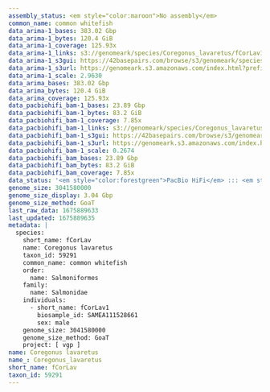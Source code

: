 ```yaml
---
assembly_status: <em style="color:maroon">No assembly</em>
common_name: common whitefish
data_arima-1_bases: 383.02 Gbp
data_arima-1_bytes: 120.4 GiB
data_arima-1_coverage: 125.93x
data_arima-1_links: s3://genomeark/species/Coregonus_lavaretus/fCorLav1/genomic_data/arima/<br>
data_arima-1_s3gui: https://42basepairs.com/browse/s3/genomeark/species/Coregonus_lavaretus/fCorLav1/genomic_data/arima/
data_arima-1_s3url: https://genomeark.s3.amazonaws.com/index.html?prefix=species/Coregonus_lavaretus/fCorLav1/genomic_data/arima/
data_arima-1_scale: 2.9630
data_arima_bases: 383.02 Gbp
data_arima_bytes: 120.4 GiB
data_arima_coverage: 125.93x
data_pacbiohifi_bam-1_bases: 23.89 Gbp
data_pacbiohifi_bam-1_bytes: 83.2 GiB
data_pacbiohifi_bam-1_coverage: 7.85x
data_pacbiohifi_bam-1_links: s3://genomeark/species/Coregonus_lavaretus/fCorLav1/genomic_data/pacbio_hifi/<br>
data_pacbiohifi_bam-1_s3gui: https://42basepairs.com/browse/s3/genomeark/species/Coregonus_lavaretus/fCorLav1/genomic_data/pacbio_hifi/
data_pacbiohifi_bam-1_s3url: https://genomeark.s3.amazonaws.com/index.html?prefix=species/Coregonus_lavaretus/fCorLav1/genomic_data/pacbio_hifi/
data_pacbiohifi_bam-1_scale: 0.2674
data_pacbiohifi_bam_bases: 23.89 Gbp
data_pacbiohifi_bam_bytes: 83.2 GiB
data_pacbiohifi_bam_coverage: 7.85x
data_status: '<em style="color:forestgreen">PacBio HiFi</em> ::: <em style="color:forestgreen">Arima</em>'
genome_size: 3041580000
genome_size_display: 3.04 Gbp
genome_size_method: GoaT
last_raw_data: 1675889633
last_updated: 1675889635
metadata: |
  species:
    short_name: fCorLav
    name: Coregonus lavaretus
    taxon_id: 59291
    common_name: common whitefish
    order:
      name: Salmoniformes
    family:
      name: Salmonidae
    individuals:
      - short_name: fCorLav1
        biosample_id: SAMEA111528661
        sex: male
    genome_size: 3041580000
    genome_size_method: GoaT
    project: [ vgp ]
name: Coregonus lavaretus
name_: Coregonus_lavaretus
short_name: fCorLav
taxon_id: 59291
---
```

